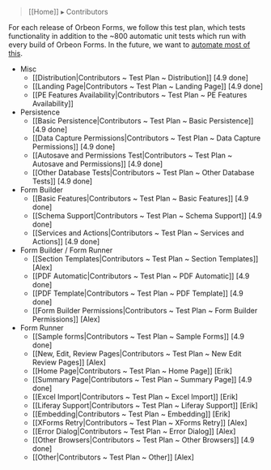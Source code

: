 > [[Home]] ▸ Contributors

For each release of Orbeon Forms, we follow this test plan, which tests functionality in addition to the ~800 automatic unit tests which run with every build of Orbeon Forms. In the future, we want to [automate most of this](https://github.com/orbeon/orbeon-forms/issues/227).

- Misc
    - [[Distribution|Contributors ~ Test Plan ~ Distribution]] [4.9 done]
    - [[Landing Page|Contributors ~ Test Plan ~ Landing Page]] [4.9 done]
    - [[PE Features Availability|Contributors ~ Test Plan ~ PE Features Availability]]
- Persistence
    - [[Basic Persistence|Contributors ~ Test Plan ~ Basic Persistence]] [4.9 done]
    - [[Data Capture Permissions|Contributors ~ Test Plan ~ Data Capture Permissions]] [4.9 done]
    - [[Autosave and Permissions Test|Contributors ~ Test Plan ~ Autosave and Permissions]] [4.9 done]
    - [[Other Database Tests|Contributors ~ Test Plan ~ Other Database Tests]] [4.9 done]
- Form Builder
    - [[Basic Features|Contributors ~ Test Plan ~ Basic Features]] [4.9 done]
    - [[Schema Support|Contributors ~ Test Plan ~ Schema Support]] [4.9 done]
    - [[Services and Actions|Contributors ~ Test Plan ~ Services and Actions]] [4.9 done]
- Form Builder / Form Runner
    - [[Section Templates|Contributors ~ Test Plan ~ Section Templates]] [Alex]
    - [[PDF Automatic|Contributors ~ Test Plan ~ PDF Automatic]] [4.9 done]
    - [[PDF Template|Contributors ~ Test Plan ~ PDF Template]] [4.9 done]
    - [[Form Builder Permissions|Contributors ~ Test Plan ~ Form Builder Permissions]] [Alex]
- Form Runner
    - [[Sample forms|Contributors ~ Test Plan ~ Sample Forms]] [4.9 done]
    - [[New, Edit, Review Pages|Contributors ~ Test Plan ~ New Edit Review Pages]] [Alex]
    - [[Home Page|Contributors ~ Test Plan ~ Home Page]] [Erik]
    - [[Summary Page|Contributors ~ Test Plan ~ Summary Page]] [4.9 done]
    - [[Excel Import|Contributors ~ Test Plan ~ Excel Import]] [Erik]
    - [[Liferay Support|Contributors ~ Test Plan ~ Liferay Support]] [Erik]
    - [[Embedding|Contributors ~ Test Plan ~ Embedding]] [Erik]
    - [[XForms Retry|Contributors ~ Test Plan ~ XForms Retry]] [Alex]
    - [[Error Dialog|Contributors ~ Test Plan ~ Error Dialog]] [Alex]
    - [[Other Browsers|Contributors ~ Test Plan ~ Other Browsers]] [4.9 done]
    - [[Other|Contributors ~ Test Plan ~ Other]] [Alex]